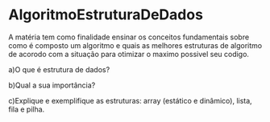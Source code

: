 # AlgoritmoEstruturaDeDados

A matéria tem como finalidade ensinar os conceitos fundamentais sobre como é composto um algoritmo e quais as melhores estruturas de algoritmo de acorodo com a situação para otimizar o maximo possivel seu codigo.

a)O que é estrutura de dados?

b)Qual a sua importância?

c)Explique e exemplifique as estruturas: array (estático e dinâmico), lista, fila e pilha.

